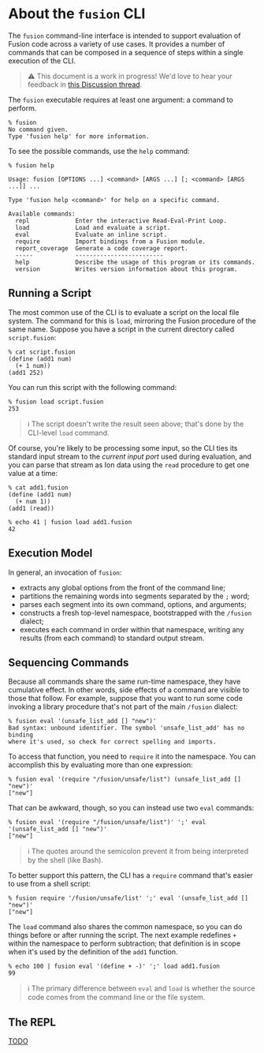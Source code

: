 <!-- Copyright Ion Fusion contributors. All rights reserved. -->
<!-- SPDX-License-Identifier: Apache-2.0 -->

<!-- MarkdownJ can't handle backticks in headers -->
# About the <code>fusion</code> CLI

The `fusion` command-line interface is intended to support evaluation of Fusion code across a 
variety of use cases.  It provides a number of commands that can be composed in a sequence of 
steps within a single execution of the CLI.

> ⚠️ This document is a work in progress! We'd love to hear your feedback in 
[this Discussion thread](https://github.com/orgs/ion-fusion/discussions/213).

The `fusion` executable requires at least one argument: a command to perform.

    % fusion
    No command given.
    Type 'fusion help' for more information.

To see the possible commands, use the `help` command:

    % fusion help
    
    Usage: fusion [OPTIONS ...] <command> [ARGS ...] [; <command> [ARGS ...]] ...

    Type 'fusion help <command>' for help on a specific command.
    
    Available commands:
      repl             Enter the interactive Read-Eval-Print Loop.
      load             Load and evaluate a script.
      eval             Evaluate an inline script.
      require          Import bindings from a Fusion module.
      report_coverage  Generate a code coverage report.
      -----            -------------------------
      help             Describe the usage of this program or its commands.
      version          Writes version information about this program.


## Running a Script

The most common use of the CLI is to evaluate a script on the local file system. The command 
for this is `load`, mirroring the Fusion procedure of the same name. Suppose you 
have a script in the current directory called `script.fusion`:

    % cat script.fusion
    (define (add1 num)
      (+ 1 num))
    (add1 252)

You can run this script with the following command:

    % fusion load script.fusion
    253

> ℹ️ The script doesn't write the result seen above; that's done by the CLI-level `load` command.

Of course, you're likely to be processing some input, so the CLI ties its standard input stream 
to the _current input port_ used during evaluation, and you can parse that stream as Ion data 
using the `read` procedure to get one value at a time:

    % cat add1.fusion
    (define (add1 num)
      (+ num 1))
    (add1 (read))

    % echo 41 | fusion load add1.fusion
    42


## Execution Model

In general, an invocation of `fusion`:

* extracts any global options from the front of the command line;
* partitions the remaining words into segments separated by the `;` word;
* parses each segment into its own command, options, and arguments;
* constructs a fresh top-level namespace, bootstrapped with the `/fusion` dialect;
* executes each command in order within that namespace, writing any results (from each command) 
to standard output stream.


## Sequencing Commands

Because all commands share the same run-time namespace, they have cumulative effect. In other 
words, side effects of a command are visible to those that follow. For example, suppose that you 
want to run some code invoking a library procedure that's not part of the main `/fusion` dialect:

    % fusion eval '(unsafe_list_add [] "new")'
    Bad syntax: unbound identifier. The symbol 'unsafe_list_add' has no binding
    where it's used, so check for correct spelling and imports.

To access that function, you need to `require` it into the namespace. You can accomplish this by 
evaluating more than one expression:

    % fusion eval '(require "/fusion/unsafe/list") (unsafe_list_add [] "new")'
    ["new"]

That can be awkward, though, so you can instead use two `eval` commands:

    % fusion eval '(require "/fusion/unsafe/list")' ';' eval '(unsafe_list_add [] "new")'
    ["new"]

> ℹ️ The quotes around the semicolon prevent it from being interpreted by the shell (like 
Bash).

To better support this pattern, the CLI has a `require` command that's easier to use from a 
shell script:

    % fusion require '/fusion/unsafe/list' ';' eval '(unsafe_list_add [] "new")'
    ["new"]

The `load` command also shares the common namespace, so you can do things before or after 
running the script. The next example redefines `+` within the namespace to perform subtraction; 
that definition is in scope when it's used by the definition of the `add1` function.

    % echo 100 | fusion eval '(define + -)' ';' load add1.fusion
    99

> ℹ️ The primary difference between `eval` and `load` is whether the source code comes from the 
command line or the file system.


## The REPL

[TODO](https://github.com/orgs/ion-fusion/discussions/213)
